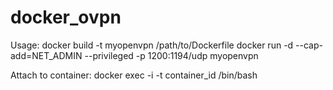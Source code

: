 # docker_ovpn

Usage:
docker build -t myopenvpn /path/to/Dockerfile
docker run -d --cap-add=NET_ADMIN --privileged -p 1200:1194/udp myopenvpn

Attach to container:
docker exec -i -t container_id /bin/bash
